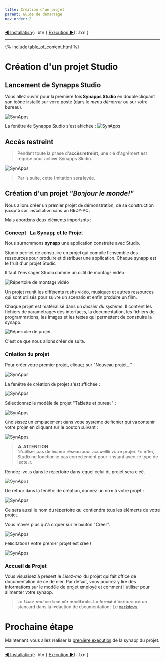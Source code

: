 ```yaml
---
title: Création d'un projet
parent: Guide de démarrage
nav_order: 2
---
```


[◀ Installation](./install){: .btn } [Exécution ▶](./synapp-run){: .btn }

-------------

{% include table_of_content.html %}

# Création d'un projet Studio

## Lancement de Synapps Studio

Vous allez ouvrir pour la première fois **Synapps Studio** en double cliquant son icône installé sur votre poste (dans le *menu démarrer* ou sur votre bureau).

![SynApps](../assets/icon-studio.png)

La fenêtre de Synapps Studio s'est affichée :
![SynApps](../assets/quick-start/first-project/01.png)


## Accès restreint

> Pendant toute la phase d'**accès retreint**, une clé d'agrément est requise pour activer Synapps Studio.

![SynApps](../assets/quick-start/first-project/12.png)

> Par la suite, cette limitation sera levée.

## Création d'un projet *"Bonjour le monde!"*

Nous allons créer un premier projet de démonstration, de sa construction jusqu'à son installation dans un REDY-PC.

Mais abordons deux éléments importants :

### Concept : La Synapp et le Projet

Nous surnommons **synapp** une application construite avec Studio.

Studio permet de construire un projet qui compile l'ensemble des ressources pour produire et distribuer une application.
Chaque synapp est le fruit d'un projet Studio.

Il faut l'envisager Studio comme un outil de montage vidéo :

![Répertoire de montage vidéo](../assets/quick-start/first-project/02.png)

Un projet réunit les différents rushs vidéo, musiques et autres ressources qui sont utilisés pour suivre un scenario et enfin produire un film.

Chaque projet est matérialisé dans un *dossier du système*. Il contient les fichiers de paramétrages des interfaces, la documentation, les fichiers de programmations, les images et les textes qui permettent de construire la synapp.

![Répertoire de projet](../assets/quick-start/first-project/03.png)

C'est ce que nous allons créer de suite.

### Création du projet

Pour créer votre premier projet, cliquez sur "Nouveau projet..." :

![SynApps](../assets/quick-start/first-project/04.png)

La fenêtre de création de projet s'est affichée :

![SynApps](../assets/quick-start/first-project/05.png)

Sélectionnez le modèle de projet "Tablette et bureau" :

![SynApps](../assets/quick-start/first-project/06.png)

Choisissez un emplacement dans votre système de fichier qui va contenir votre projet en cliquant sur le bouton suivant :

![SynApps](../assets/quick-start/first-project/07.png)

> ⚠️ **ATTENTION**<br>
> N'utiliser pas de lecteur réseau pour accueillir votre projet. En effet, Studio ne fonctionne pas correctement pour l'instant avec ce type de lecteur.

Rendez-vous dans le répertoire dans lequel celui du projet sera créé.

![SynApps](../assets/quick-start/first-project/08.png)

De retour dans la fenêtre de création, donnez un nom à votre projet :

![SynApps](../assets/quick-start/first-project/09.png)

Ce sera aussi le nom du répertoire qui contiendra tous les éléments de votre projet.

Vous n'avez plus qu'à cliquer sur le bouton "Créer".

![SynApps](../assets/quick-start/first-project/10.png)

Félicitation ! Votre premier projet est créé !

![SynApps](../assets/quick-start/first-project/11.png)

### Accueil de Projet

Vous visualisez à présent le *Lisez-moi* du projet qui fait office de documentation de ce dernier. Par défaut, vous pourrez y lire des informations sur le modèle de projet employé et comment l'utiliser pour alimenter votre synapp.

> Le *Lisez-moi* est bien sûr modifiable. Le format d'écriture est un standard dans la rédaction de documentation : Le [`markdown`](https://fr.wikipedia.org/wiki/Markdown).


# Prochaine étape
Maintenant, vous allez réaliser la [première exécution](./synapp-run) de la synapp du projet.

-------------------

[◀ Installation](./install){: .btn } [Exécution ▶](./synapp-run){: .btn }
